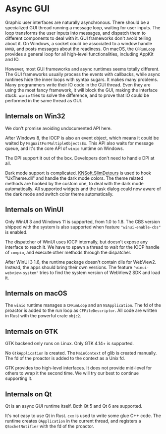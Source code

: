 # Async GUI

Graphic user interfaces are naturally asynchronous. There should be a specialized GUI thread running a message loop, waiting for user inputs. The loop transforms the user inputs into messages, and dispatch them to different components to deal with it. GUI frameworks don't avoid telling about it. On Windows, a socket could be associated to a window handle `HWND`, and posts messages about the readiness. On macOS, the `CFRunLoop` provides a general loop for all high-level functionalities, including AppKit and IO.

However, most GUI frameworks and async runtimes seems totally different. The GUI frameworks usually process the events with callbacks, while async runtimes hide the inner loops with syntax sugars. It makes many problems. Many programmers write their IO code in the GUI thread. Even they are using the most fancy framework, it will block the GUI, making the interface stuck. `winio` tries to solve the difference, and to prove that IO could be performed in the same thread as GUI.

## Internals on Win32

We don't promise avoiding undocumented API here.

After Windows 8, the IOCP is also an event object, which means it could be waited by `MsgWaitForMultipleObjectsEx`. This API also waits for message queue, and it's the core API of `winio` runtime on Windows.

The DPI support it out of the box. Developers don't need to handle DPI at all.

Dark mode support is complicated. [KNSoft.SlimDetours](https://github.com/KNSoft/KNSoft.SlimDetours) is used to hook "UxTheme.dll" and handle the dark mode colors. The theme related methods are hooked by the custom one, to deal with the dark mode automatically. All supported widgets and the task dialog could now aware of the dark mode and switch color theme automatically.

## Internals on WinUI

Only WinUI 3 and Windows 11 is supported, from 1.0 to 1.8. The CBS version shipped with the system is also supported when feature `"winui-enable-cbs"` is enabled.

The dispatcher of WinUI uses IOCP internally, but doesn't expose any interface to reach it. We have to spawn a thread to wait for the IOCP handle of `compio`, and execute other methods through the dispatcher.

After WinUI 3 1.6, the runtime package doesn't contain dlls for WebView2. Instead, the apps should bring their own versions. The feature `"winui-webview-system"` tries to find the system version of WebView2 SDK and load it.

## Internals on macOS

The `winio` runtime manages a `CFRunLoop` and an `NSApplication`. The fd of the proactor is added to the run loop as `CFFileDescriptor`. All code are written in Rust with the powerful crate `objc2`.

## Internals on GTK

GTK backend only runs on Linux. Only GTK 4.14+ is supported.

No `GtkApplication` is created. The `MainContext` of glib is created manually. The fd of the proactor is added to the context as a Unix fd.

GTK provides too high-level interfaces. It does not provide mid-level for others to wrap it the second time. We will try our best to continue supporting it.

## Internals on Qt

Qt is an async GUI runtime itself. Both Qt 5 and Qt 6 are supported.

It's not easy to use Qt in Rust. `cxx` is used to write some glue C++ code. The runtime creates `QApplication` in the current thread, and registers a `QSocketNotifier` with the fd of the proactor.
